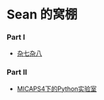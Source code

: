 # Sean 的窝棚

### Part I

* [杂七杂八](/测试部分/README.md)


### Part II

* [MICAPS4下的Python实验室](/M4Python/README.md)



